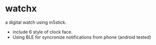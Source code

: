 # watchx
a digital watch using m5stick.
- include 6 style of clock face.
- Using BLE for syncronize notifications from phone (android tested) 

